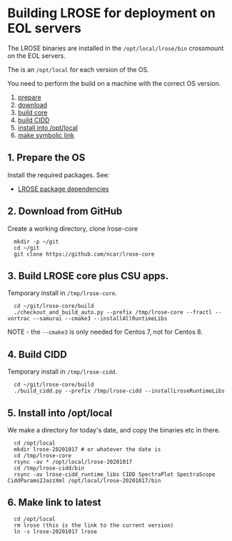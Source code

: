 # Building LROSE for deployment on EOL servers

The LROSE binaries are installed in the ```/opt/local/lrose/bin``` crossmount on the EOL servers.

The is an ```/opt/local``` for each version of the OS.

You need to perform the build on a machine with the correct OS version.

1. [prepare](#prepare)
2. [download](#download)
3. [build core](#build-core)
4. [build CIDD](#build-cidd)
5. [install into /opt/local](#install)
6. [make symbolic link](#make-link)

<a name="prepare"/>

## 1. Prepare the OS

Install the required packages. See:

* [LROSE package dependencies](./lrose_package_dependencies.md)

<a name="download"/>

## 2. Download from GitHub

Create a working directory, clone lrose-core

```
  mkdir -p ~/git
  cd ~/git
  git clone https://github.com/ncar/lrose-core 
```

<a name="build-core"/>

## 3. Build LROSE core plus CSU apps.

Temporary install in ```/tmp/lrose-core```.

```
  cd ~/git/lrose-core/build
  ./checkout_and_build_auto.py --prefix /tmp/lrose-core --fractl --vortrac --samurai --cmake3 --installAllRuntimeLibs
```

NOTE - the ```--cmake3``` is only needed for Centos 7, not for Centos 8.

<a name="build-cidd"/>

## 4. Build CIDD

Temporary install in ```/tmp/lrose-cidd```.

```
  cd ~/git/lrose-core/build
  ./build_cidd.py --prefix /tmp/lrose-cidd --installLroseRuntimeLibs
```

<a name="install"/>

## 5. Install into /opt/local

We make a directory for today's date, and copy the binaries etc in there.

```
  cd /opt/local
  mkdir lrose-20201017 # or whatever the date is
  cd /tmp/lrose-core
  rsync -av * /opt/local/lrose-20201017
  cd /tmp/lrose-cidd/bin
  rsync -av lrose-cidd_runtime_libs CIDD SpectraPlot SpectraScope CiddParams2JazzXml /opt/local/lrose-20201017/bin
```

<a name="make-link"/>

## 6. Make link to latest

```
  cd /opt/local
  rm lrose (this is the link to the current version)
  ln -s lrose-20201017 lrose
```
